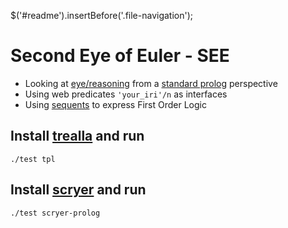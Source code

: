 $('#readme').insertBefore('.file-navigation');
# Second Eye of Euler - SEE

- Looking at [eye/reasoning](https://github.com/eyereasoner/eye/tree/master/reasoning) from a [standard prolog](https://www.scryer.pl/) perspective
- Using web predicates `'your_iri'/n` as interfaces
- Using [sequents](https://github.com/eyereasoner/eye/blob/master/see/beetle6.pl) to express First Order Logic

## Install [trealla](https://github.com/trealla-prolog/trealla#building) and run
```
./test tpl
```
## Install [scryer](https://github.com/mthom/scryer-prolog#installing-scryer-prolog) and run
```
./test scryer-prolog
```
